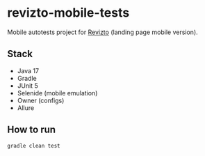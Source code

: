 # revizto-mobile-tests

Mobile autotests project for [Revizto](https://revizto.com/) (landing page mobile version).

## Stack
- Java 17
- Gradle
- JUnit 5
- Selenide (mobile emulation)
- Owner (configs)
- Allure

## How to run
```bash
gradle clean test

